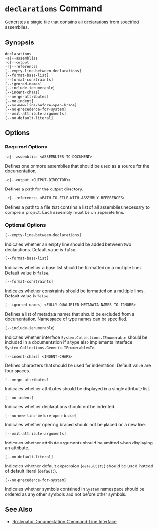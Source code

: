 
# `declarations` Command

Generates a single file that contains all declarations from specified assemblies.

## Synopsis

```
declarations
-a|--assemblies
-o|--output
-r|--references
[--empty-line-between-declarations]
[--format-base-list]
[--format-constraints]
[--ignored-names]
[--include-ienumerable]
[--indent-chars]
[--merge-attributes]
[--no-indent]
[--no-new-line-before-open-brace]
[--no-precedence-for-system]
[--omit-attribute-arguments]
[--no-default-literal]
```

## Options

### Required Options

`-a|--assemblies <ASSEMBLIES-TO-DOCUMENT>`

Defines one or more assemblies that should be used as a source for the documentation.

`-o|--output <OUTPUT-DIRECTORY>`

Defines a path for the output directory.

`-r|--references <PATH-TO-FILE-WITH-ASSEMBLY-REFERENCES>`

Defines a path to a file that contains a list of all assemblies necessary to compile a project. Each assembly must be on separate line.

### Optional Options

`[--empty-line-between-declarations]`

Indicates whether an empty line should be added between two declarations. Default value is `false`.

`[--format-base-list]`

Indicates whether a base list should be formatted on a multiple lines. Default value is `false`.

`[--format-constraints]`

Indicates whether constraints should be formatted on a multiple lines. Default value is `false`.

`[--ignored-names] <FULLY-QUALIFIED-METADATA-NAMES-TO-IGNORE>`

Defines a list of metadata names that should be excluded from a documentation. Namespace of type names can be specified.

`[--include-ienumerable]`

Indicates whether interface `System.Collections.IEnumerable` should be included in a documentation if a type also implements interface `System.Collections.Generic.IEnumerable<T>`.

`[--indent-chars] <INDENT-CHARS>`

Defines characters that should be used for indentation. Default value are four spaces.

`[--merge-attributes]`

Indicates whether attributes should be displayed in a single attribute list.

`[--no-indent]`

Indicates whether declarations should not be indented.

`[--no-new-line-before-open-brace]`

Indicates whether opening braced should not be placed on a new line.

`[--omit-attribute-arguments]`

Indicates whether attribute arguments should be omitted when displaying an attribute.

`[--no-default-literal]`

Indicates whether default expression (`default(T)`) should be used instead of default literal (`default`).

`[--no-precedence-for-system]`

Indicates whether symbols contained in `System` namespace should be ordered as any other symbols and not before other symbols.

## See Also

* [Roslynator.Documentation Command-Line Interface](README.md)
